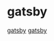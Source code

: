 # gatsby

[gatsby](https://github.com/gatsbyjs/gatsby-starter-default)
[gatsby](https://github.com/gatsbyjs/gatsby)
